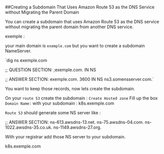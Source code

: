 ##Creating a Subdomain That Uses Amazon Route 53 as the DNS Service without Migrating the Parent Domain

You can create a subdomain that uses Amazon Route 53 as the DNS service without migrating the parent domain from another DNS service.

exemple :

your main domain is `exemple.com` but you want to create a subdomain NameServer.


`dig ns exemple.com

;; QUESTION SECTION:
;exemple.com.			IN	NS

;; ANSWER SECTION:
exemple.com.		3600	IN	NS	ns3.somensserver.com.`


You want to keep those records, now lets create the subdomain.

On your `route 53` create the subdomain :
`Create Hosted zone`
Fill up the box `Domain Name:` with your subdomain : k8s.exemple.com

`Route 53` should generate some NS server like :

;; ANSWER SECTION:
ns-613.awsdns-13.net.
ns-75.awsdns-04.com.
ns-1022.awsdns-35.co.uk.
ns-1149.awsdns-27.org.

With your registrar add those NS server to your subdomain.

k8s.exemple.com

